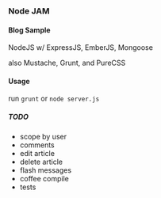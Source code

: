 ### Node JAM
#### Blog Sample

NodeJS w/ ExpressJS, EmberJS, Mongoose

also Mustache, Grunt, and PureCSS


#### Usage

run `grunt` or `node server.js`

##### TODO

- scope by user
- comments
- edit article
- delete article
- flash messages
- coffee compile
- tests
